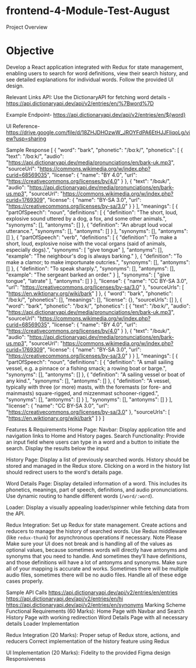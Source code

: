 # frontend-4-Module-Test-August

Project Overview
# Objective
Develop a React application integrated with Redux for state management, enabling users to search for word definitions, view their search history, and see detailed explanations for individual words. Follow the provided UI design.

Relevant Links
API: Use the DictionaryAPI for fetching word details - https://api.dictionaryapi.dev/api/v2/entries/en/%7Bword%7D

Example Endpoint- https://api.dictionaryapi.dev/api/v2/entries/en/${word}

UI Reference- https://drive.google.com/file/d/18ZHJDHOzwW_JROYFdPA6EtHJJFIiqoLg/view?usp=sharing

Sample Response
[
{
"word": "bark",
"phonetic": "/bɑːk/",
"phonetics": [
{
"text": "/bɑːk/",
"audio": "https://api.dictionaryapi.dev/media/pronunciations/en/bark-uk.mp3",
"sourceUrl": "https://commons.wikimedia.org/w/index.php?curid=68569035",
"license": {
"name": "BY 4.0",
"url": "https://creativecommons.org/licenses/by/4.0"
}
},
{
"text": "/bɑɹk/",
"audio": "https://api.dictionaryapi.dev/media/pronunciations/en/bark-us.mp3",
"sourceUrl": "https://commons.wikimedia.org/w/index.php?curid=1769309",
"license": {
"name": "BY-SA 3.0",
"url": "https://creativecommons.org/licenses/by-sa/3.0"
}
}
],
"meanings": [
{
"partOfSpeech": "noun",
"definitions": [
{
"definition": "The short, loud, explosive sound uttered by a dog, a fox, and some other animals.",
"synonyms": [],
"antonyms": []
},
{
"definition": "An abrupt loud vocal utterance.",
"synonyms": [],
"antonyms": []
}
],
"synonyms": [],
"antonyms": []
},
{
"partOfSpeech": "verb",
"definitions": [
{
"definition": "To make a short, loud, explosive noise with the vocal organs (said of animals, especially dogs).",
"synonyms": [
"give tongue"
],
"antonyms": [],
"example": "The neighbour's dog is always barking."
},
{
"definition": "To make a clamor; to make importunate outcries.",
"synonyms": [],
"antonyms": []
},
{
"definition": "To speak sharply.",
"synonyms": [],
"antonyms": [],
"example": "The sergeant barked an order."
}
],
"synonyms": [
"give tongue",
"latrate"
],
"antonyms": []
}
],
"license": {
"name": "CC BY-SA 3.0",
"url": "https://creativecommons.org/licenses/by-sa/3.0"
},
"sourceUrls": [
"https://en.wiktionary.org/wiki/bark"
]
},
{
"word": "bark",
"phonetic": "/bɑːk/",
"phonetics": [],
"meanings": [],
"license": {},
"sourceUrls": []
},
{
"word": "bark",
"phonetic": "/bɑːk/",
"phonetics": [
{
"text": "/bɑːk/",
"audio": "https://api.dictionaryapi.dev/media/pronunciations/en/bark-uk.mp3",
"sourceUrl": "https://commons.wikimedia.org/w/index.php?curid=68569035",
"license": {
"name": "BY 4.0",
"url": "https://creativecommons.org/licenses/by/4.0"
}
},
{
"text": "/bɑɹk/",
"audio": "https://api.dictionaryapi.dev/media/pronunciations/en/bark-us.mp3",
"sourceUrl": "https://commons.wikimedia.org/w/index.php?curid=1769309",
"license": {
"name": "BY-SA 3.0",
"url": "https://creativecommons.org/licenses/by-sa/3.0"
}
}
],
"meanings": [
{
"partOfSpeech": "noun",
"definitions": [
{
"definition": "A small sailing vessel, e.g. a pinnace or a fishing smack; a rowing boat or barge.",
"synonyms": [],
"antonyms": []
},
{
"definition": "A sailing vessel or boat of any kind.",
"synonyms": [],
"antonyms": []
},
{
"definition": "A vessel, typically with three (or more) masts, with the foremasts (or fore- and mainmasts) square-rigged, and mizzenmast schooner-rigged.",
"synonyms": [],
"antonyms": []
}
],
"synonyms": [],
"antonyms": []
}
],
"license": {
"name": "CC BY-SA 3.0",
"url": "https://creativecommons.org/licenses/by-sa/3.0"
},
"sourceUrls": [
"https://en.wiktionary.org/wiki/bark"
]
}
]

Features & Requirements
Home Page:
Navbar: Display application title and navigation links to Home and History pages.
Search Functionality: Provide an input field where users can type in a word and a button to initiate the search. Display the results below the input

History Page:
Display a list of previously searched words.
History should be stored and managed in the Redux store.
Clicking on a word in the history list should redirect users to the word's details page.

Word Details Page:
Display detailed information of a word. This includes its phonetics, meanings, part of speech, definitions, and audio pronunciations.
Use dynamic routing to handle different words (`/word/:word`).

Loader:
Display a visually appealing loader/spinner while fetching data from the API.

Redux Integration:
Set up Redux for state management.
Create actions and reducers to manage the history of searched words.
Use Redux middleware (like `redux-thunk`) for asynchronous operations if necessary.
Note
Please Make sure your UI does not break and is handling all of the values as optional values, because sometimes words will directly have antonyms and synonyms that you need to handle. And sometimes they’ll have definitions, and those definitions will have a lot of antonyms and synonyms. Make sure all of your mapping is accurate and works. Sometimes there will be multiple audio files, sometimes there will be no audio files. Handle all of these edge cases properly.

Sample API Calls
https://api.dictionaryapi.dev/api/v2/entries/en/entries
https://api.dictionaryapi.dev/api/v2/entries/en/hi
https://api.dictionaryapi.dev/api/v2/entries/en/synonyms
Marking Scheme
Functional Requirements (60 Marks):
Home Page with Navbar and Search
History Page with working redirection
Word Details Page with all necessary details
Loader Implementation

Redux Integration (20 Marks):
Proper setup of Redux store, actions, and reducers
Correct implementation of the history feature using Redux

UI Implementation (20 Marks):
Fidelity to the provided Figma design
Responsiveness
